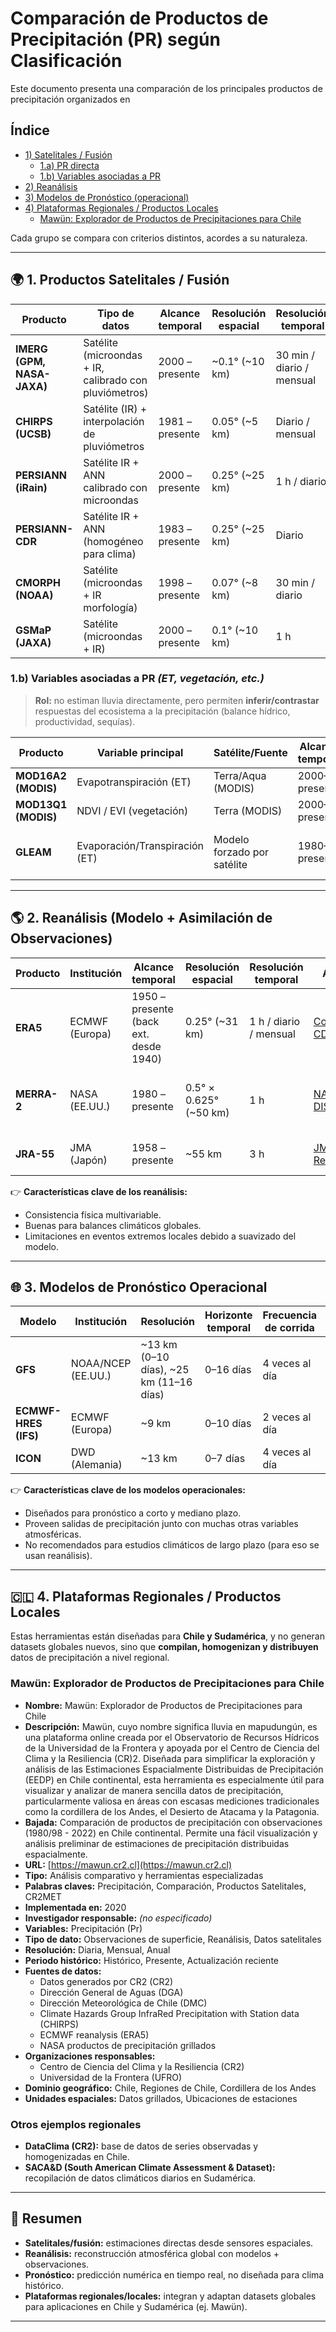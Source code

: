 # Comparación de Productos de Precipitación (PR) según Clasificación

Este documento presenta una comparación de los principales productos de precipitación organizados en 
## Índice

- [1) Satelitales / Fusión](#1-satelitales--fusión)
  - [1.a) PR directa](#1a-pr-directa)
  - [1.b) Variables asociadas a PR](#1b-variables-asociadas-a-pr)
- [2) Reanálisis](#2-reanálisis)
- [3) Modelos de Pronóstico (operacional)](#3-modelos-de-pronóstico-operacional)
- [4) Plataformas Regionales / Productos Locales](#4-plataformas-regionales--productos-locales)
  - [Mawün: Explorador de Productos de Precipitaciones para Chile](#mawün-explorador-de-productos-de-precipitaciones-para-chile)

Cada grupo se compara con criterios distintos, acordes a su naturaleza.

---

## 🌍 1. Productos Satelitales / Fusión

| Producto   | Tipo de datos | Alcance temporal | Resolución espacial | Resolución temporal | Acceso | Tiempo real | Data histórica | Disponible en GEE |
|------------|---------------|------------------|---------------------|---------------------|--------|-------------|----------------|-------------------|
| **IMERG (GPM, NASA-JAXA)** | Satélite (microondas + IR, calibrado con pluviómetros) | 2000 – presente | ~0.1° (~10 km) | 30 min / diario / mensual | [NASA GPM](https://gpm.nasa.gov/data) | ✅ (versión Early Run) | ✅ (20+ años) | ✅ |
| **CHIRPS (UCSB)** | Satélite (IR) + interpolación de pluviómetros | 1981 – presente | 0.05° (~5 km) | Diario / mensual | [CHC UCSB](https://www.chc.ucsb.edu/data/chirps) | ❌ (rezago de semanas) | ✅ (40+ años) | ✅ |
| **PERSIANN (iRain)** | Satélite IR + ANN calibrado con microondas | 2000 – presente | 0.25° (~25 km) | 1 h / diario | [iRain](https://irain.eng.uci.edu/) | ✅ (latencia ~1 h) | ❌ (sin serie climática larga) | ❌ |
| **PERSIANN-CDR** | Satélite IR + ANN (homogéneo para clima) | 1983 – presente | 0.25° (~25 km) | Diario | [CHRS Data](https://chrsdata.eng.uci.edu/) | ❌ (rezago de meses) | ✅ (40+ años) | ✅ |
| **CMORPH (NOAA)** | Satélite (microondas + IR morfología) | 1998 – presente | 0.07° (~8 km) | 30 min / diario | [NOAA CPC](https://www.cpc.ncep.noaa.gov/products/janowiak/cmorph_description.html) | ✅ (near real time) | ✅ (25+ años) | ✅ |
| **GSMaP (JAXA)** | Satélite (microondas + IR) | 2000 – presente | 0.1° (~10 km) | 1 h | [JAXA GPM](https://sharaku.eorc.jaxa.jp/GSMaP/) | ✅ (near real time) | ✅ (20+ años) | ✅ |



### 1.b) Variables asociadas a PR  _(ET, vegetación, etc.)_

> **Rol:** no estiman lluvia directamente, pero permiten **inferir/contrastar** respuestas del ecosistema a la precipitación (balance hídrico, productividad, sequías).

| Producto | Variable principal | Satélite/Fuente | Alcance temporal | Resolución espacial | Resolución temporal | Acceso / GEE |
|---|---|---|---|---|---|---|
| **MOD16A2 (MODIS)** | Evapotranspiración (ET) | Terra/Aqua (MODIS) | 2000–presente | 500 m | 8 días | NASA / ✅ GEE |
| **MOD13Q1 (MODIS)** | NDVI / EVI (vegetación) | Terra (MODIS) | 2000–presente | 250 m | 16 días | NASA / ✅ GEE |
| **GLEAM** | Evaporación/Transpiración (ET) | Modelo forzado por satélite | 1980–presente | 0.25° | Diario | Portal GLEAM / ❌ GEE (directo) |

---

## 🌎 2. Reanálisis (Modelo + Asimilación de Observaciones)

| Producto   | Institución | Alcance temporal | Resolución espacial | Resolución temporal | Acceso | Tiempo real | Variables multiclima | Disponible en GEE |
|------------|-------------|------------------|---------------------|---------------------|--------|-------------|----------------------|-------------------|
| **ERA5** | ECMWF (Europa) | 1950 – presente (back ext. desde 1940) | 0.25° (~31 km) | 1 h / diario / mensual | [Copernicus CDS](https://cds.climate.copernicus.eu/) | ❌ (rezago ~5 días) | ✅ (atmósfera completa, superficie y océano) | ✅ |
| **MERRA-2** | NASA (EE.UU.) | 1980 – presente | 0.5° × 0.625° (~50 km) | 1 h | [NASA GES DISC](https://gmao.gsfc.nasa.gov/reanalysis/MERRA-2/) | ❌ (rezago semanas) | ✅ (énfasis en aerosoles y balance radiativo) | ❌ (no directo) |
| **JRA-55** | JMA (Japón) | 1958 – presente | ~55 km | 3 h | [JMA Reanalysis](https://jra.kishou.go.jp/JRA-55/index_en.html) | ❌ | ✅ (larga serie climática) | ❌ |

👉 **Características clave de los reanálisis:**
- Consistencia física multivariable.  
- Buenas para balances climáticos globales.  
- Limitaciones en eventos extremos locales debido a suavizado del modelo.  

---

## 🌐 3. Modelos de Pronóstico Operacional

| Modelo | Institución | Resolución | Horizonte temporal | Frecuencia de corrida | Acceso |
|--------|-------------|------------|--------------------|------------------------|--------|
| **GFS** | NOAA/NCEP (EE.UU.) | ~13 km (0–10 días), ~25 km (11–16 días) | 0–16 días | 4 veces al día | [NOAA NOMADS](https://nomads.ncep.noaa.gov/) |
| **ECMWF-HRES (IFS)** | ECMWF (Europa) | ~9 km | 0–10 días | 2 veces al día | [ECMWF](https://www.ecmwf.int/en/forecasts/datasets) |
| **ICON** | DWD (Alemania) | ~13 km | 0–7 días | 4 veces al día | [DWD ICON](https://www.dwd.de/EN/ourservices/nwp_forecast_data/nwp_forecast_data.html) |

👉 **Características clave de los modelos operacionales:**
- Diseñados para pronóstico a corto y mediano plazo.  
- Proveen salidas de precipitación junto con muchas otras variables atmosféricas.  
- No recomendados para estudios climáticos de largo plazo (para eso se usan reanálisis).  

---

## 🇨🇱 4. Plataformas Regionales / Productos Locales

Estas herramientas están diseñadas para **Chile y Sudamérica**, y no generan datasets globales nuevos, sino que **compilan, homogenizan y distribuyen** datos de precipitación a nivel regional.  

### Mawün: Explorador de Productos de Precipitaciones para Chile

- **Nombre:** Mawün: Explorador de Productos de Precipitaciones para Chile  
- **Descripción:** Mawün, cuyo nombre significa lluvia en mapudungún, es una plataforma online creada por el Observatorio de Recursos Hídricos de la Universidad de la Frontera y apoyada por el Centro de Ciencia del Clima y la Resiliencia (CR)2. Diseñada para simplificar la exploración y análisis de las Estimaciones Espacialmente Distribuidas de Precipitación (EEDP) en Chile continental, esta herramienta es especialmente útil para visualizar y analizar de manera sencilla datos de precipitación, particularmente valiosa en áreas con escasas mediciones tradicionales como la cordillera de los Andes, el Desierto de Atacama y la Patagonia.  
- **Bajada:** Comparación de productos de precipitación con observaciones (1980/98 - 2022) en Chile continental. Permite una fácil visualización y análisis preliminar de estimaciones de precipitación distribuidas espacialmente.  
- **URL:** [https://mawun.cr2.cl](https://mawun.cr2.cl)  
- **Tipo:** Análisis comparativo y herramientas especializadas  
- **Palabras claves:** Precipitación, Comparación, Productos Satelitales, CR2MET  
- **Implementada en:** 2020  
- **Investigador responsable:** *(no especificado)*  
- **Variables:** Precipitación (Pr)  
- **Tipo de dato:** Observaciones de superficie, Reanálisis, Datos satelitales  
- **Resolución:** Diaria, Mensual, Anual  
- **Periodo histórico:** Histórico, Presente, Actualización reciente  
- **Fuentes de datos:**  
  - Datos generados por CR2 (CR2)  
  - Dirección General de Aguas (DGA)  
  - Dirección Meteorológica de Chile (DMC)  
  - Climate Hazards Group InfraRed Precipitation with Station data (CHIRPS)  
  - ECMWF reanalysis (ERA5)  
  - NASA productos de precipitación grillados  
- **Organizaciones responsables:**  
  - Centro de Ciencia del Clima y la Resiliencia (CR2)  
  - Universidad de la Frontera (UFRO)  
- **Dominio geográfico:** Chile, Regiones de Chile, Cordillera de los Andes  
- **Unidades espaciales:** Datos grillados, Ubicaciones de estaciones  


### Otros ejemplos regionales
- **DataClima (CR2):** base de datos de series observadas y homogenizadas en Chile.  
- **SACA&D (South American Climate Assessment & Dataset):** recopilación de datos climáticos diarios en Sudamérica.  

---

## 📌 Resumen
- **Satelitales/fusión:** estimaciones directas desde sensores espaciales.  
- **Reanálisis:** reconstrucción atmosférica global con modelos + observaciones.  
- **Pronóstico:** predicción numérica en tiempo real, no diseñada para clima histórico.  
- **Plataformas regionales/locales:** integran y adaptan datasets globales para aplicaciones en Chile y Sudamérica (ej. Mawün).  

---
